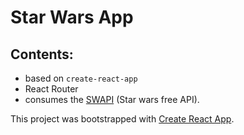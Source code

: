 # Star Wars App

## Contents:

- based on `create-react-app`
- React Router
- consumes the [SWAPI](https://swapi.co/) (Star wars free API).

This project was bootstrapped with [Create React App](https://github.com/facebookincubator/create-react-app).
